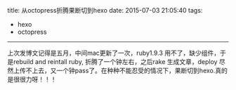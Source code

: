 title: 从octopress折腾果断切到hexo
date: 2015-07-03 21:05:40
tags:
- hexo 
- octopress
---
上次发博文记得是五月，中间mac更新了一次，ruby1.9.3 用不了，缺少组件，于是rebuild and reintall ruby, 折腾了一个钟左右，之后rake 生成文章，deploy 尽然上传不上去，又一个钟pass了。在种种不能忍受的情况下，果断切到hexo.真的是很很力呀！！！